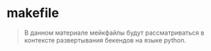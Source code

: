 # makefile

> В данном материале мейкфайлы будут рассматриваться в контексте развертывания бекендов на языке python. 

